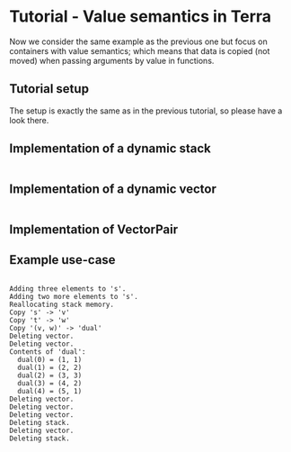 # Tutorial - Value semantics in Terra
Now we consider the same example as the previous one but focus on containers with value semantics; which means that data is copied (not moved) when passing arguments by value in functions.

## Tutorial setup
The setup is exactly the same as in the previous tutorial, so please have a look there.

## Implementation of a dynamic stack

```terra file=./tutorials/tutorial-value-semantics/libtutorial.t start=stack_copy_start end=stack_copy_end
```

## Implementation of a dynamic vector

```terra file=./tutorials/tutorial-value-semantics/libtutorial.t start=vector_copy_start end=vector_copy_end
```

## Implementation of VectorPair

## Example use-case

```terra file=./tutorials/tutorial-value-semantics/tutorial.t start=tutorial_start end=tutorial_end
```


```
Adding three elements to 's'.
Adding two more elements to 's'.
Reallocating stack memory.
Copy 's' -> 'v'
Copy 't' -> 'w'
Copy '(v, w)' -> 'dual'
Deleting vector.
Deleting vector.
Contents of 'dual':
  dual(0) = (1, 1)
  dual(1) = (2, 2)
  dual(2) = (3, 3)
  dual(3) = (4, 2)
  dual(4) = (5, 1)
Deleting vector.
Deleting vector.
Deleting vector.
Deleting stack.
Deleting vector.
Deleting stack.
```